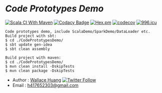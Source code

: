 # ___Code Prototypes Demo___
[![Scala CI With Maven](https://github.com/BiyuHuang/CodePrototypesDemo/actions/workflows/scala.yml/badge.svg?branch=master)](https://github.com/BiyuHuang/CodePrototypesDemo/actions/workflows/scala.yml)
[![Codacy Badge](https://api.codacy.com/project/badge/Grade/b23dab2ea7274e05a92d589cc3767f2a)](https://www.codacy.com/gh/BiyuHuang/CodePrototypesDemo?utm_source=github.com&utm_medium=referral&utm_content=BiyuHuang/CodePrototypesDemo&utm_campaign=badger)
[![Hex.pm](https://img.shields.io/hexpm/l/plug.svg)](https://github.com/BiyuHuang/CodePrototypesDemo/blob/master/LICENSE)
[![codecov](https://codecov.io/gh/BiyuHuang/CodePrototypesDemo/branch/master/graph/badge.svg)](https://codecov.io/gh/BiyuHuang/CodePrototypesDemo)
[![996.icu](https://img.shields.io/badge/link-996.icu-red.svg)](https://996.icu)
    
    Code prototypes demo, include ScalaDemo/SparkDemo/DataLoader etc.
    Build project with sbt:
    $ cd ./CodePrototypesDemo/
    $ sbt update gen-idea
    $ sbt clean assembly
    
    Build project with maven:
    $ cd ./CodePrototypesDemo/
    $ mvn clean install -DskipTests
    $ mvn clean package -DskipTests
* Author : [Wallace Huang](https://github.com/BiyuHuang) [![Twitter Follow](https://img.shields.io/twitter/follow/espadrine.svg?style=social&label=Follow)](https://twitter.com/h417652303)
* Email  : h417652303@gmail.com
